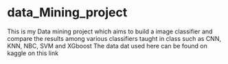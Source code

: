 # data_Mining_project
This is my Data mining project which aims to build a image classifier and compare the results among various classifiers taught in class such as CNN, KNN, NBC, SVM and XGboost
The data dat used here can be found on kaggle on this link
